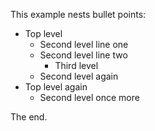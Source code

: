 This example nests bullet points:

*  Top level
    * Second level line one
    * Second level line two
        * Third level
    * Second level again
*   Top level again
    * Second level once more

The end.
